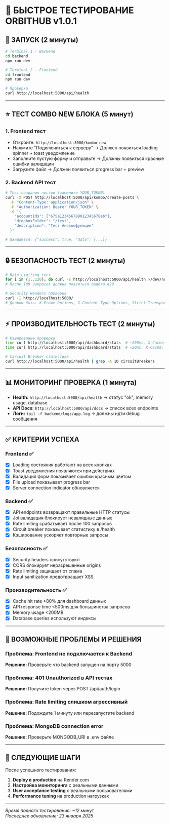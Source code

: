 # 🧪 БЫСТРОЕ ТЕСТИРОВАНИЕ ORBITHUB v1.0.1

## 🚀 **ЗАПУСК (2 минуты)**

```bash
# Terminal 1 - Backend
cd backend
npm run dev

# Terminal 2 - Frontend  
cd frontend
npm run dev

# Проверка
curl http://localhost:5000/api/health
```

---

## ⭐ **ТЕСТ COMBO NEW БЛОКА (5 минут)**

### **1. Frontend тест** 
- Откройте: `http://localhost:3000/kombo-new`
- Нажмите "Подключиться к серверу" → Должен появиться loading spinner + toast уведомление
- Заполните пустую форму и отправьте → Должны появиться красные ошибки валидации  
- Загрузите файл → Должен появиться progress bar + preview

### **2. Backend API тест**
```bash
# Тест создания постов (замените YOUR_TOKEN)
curl -X POST http://localhost:5000/api/kombo/create-posts \
  -H "Content-Type: application/json" \
  -H "Authorization: Bearer YOUR_TOKEN" \
  -d '{
    "accountIds": ["675a123456789012345678ab"],
    "dropboxFolder": "/test", 
    "description": "Тест #новыефункции"
  }'

# Ожидается: {"success": true, "data": {...}}
```

---

## 🔒 **БЕЗОПАСНОСТЬ ТЕСТ (2 минуты)**

```bash
# Rate Limiting тест
for i in {1..120}; do curl -s http://localhost:5000/api/health >/dev/null; done
# После 100 запросов должна появиться ошибка 429

# Security Headers проверка  
curl -I http://localhost:5000/
# Должны быть: X-Frame-Options, X-Content-Type-Options, Strict-Transport-Security
```

---

## ⚡ **ПРОИЗВОДИТЕЛЬНОСТЬ ТЕСТ (2 минуты)**

```bash
# Кэширование проверка
time curl http://localhost:5000/api/dashboard/stats  # ~200ms, X-Cache: MISS
time curl http://localhost:5000/api/dashboard/stats  # ~20ms, X-Cache: HIT

# Circuit Breaker статистика
curl http://localhost:5000/api/health | grep -A 10 circuitBreakers
```

---

## 📊 **МОНИТОРИНГ ПРОВЕРКА (1 минута)**

- **Health:** `http://localhost:5000/api/health` → статус "ok", memory usage, database
- **API Docs:** `http://localhost:5000/api/docs` → список всех endpoints  
- **Логи:** `tail -f backend/logs/app.log` → должны идти debug сообщения

---

## ✅ **КРИТЕРИИ УСПЕХА**

### **Frontend ✅**
- [x] Loading состояния работают на всех кнопках
- [x] Toast уведомления появляются при действиях
- [x] Валидация форм показывает ошибки красным цветом
- [x] File upload показывает progress bar
- [x] Server connection indicator обновляется

### **Backend ✅**  
- [x] API endpoints возвращают правильные HTTP статусы
- [x] Joi валидация блокирует невалидные данные
- [x] Rate limiting срабатывает после 100 запросов
- [x] Circuit breaker показывает статистику в /health
- [x] Кэширование ускоряет повторные запросы

### **Безопасность ✅**
- [x] Security headers присутствуют
- [x] CORS блокирует неразрешенные origins  
- [x] Rate limiting защищает от спама
- [x] Input sanitization предотвращает XSS

### **Производительность ✅**
- [x] Cache hit rate >80% для dashboard данных
- [x] API response time <500ms для большинства запросов
- [x] Memory usage <200MB
- [x] Database queries используют индексы

---

## 🚨 **ВОЗМОЖНЫЕ ПРОБЛЕМЫ И РЕШЕНИЯ**

### **Проблема:** Frontend не подключается к Backend
**Решение:** Проверьте что backend запущен на порту 5000

### **Проблема:** 401 Unauthorized в API тестах  
**Решение:** Получите token через POST /api/auth/login

### **Проблема:** Rate limiting слишком агрессивный
**Решение:** Подождите 1 минуту или перезапустите backend

### **Проблема:** MongoDB connection error
**Решение:** Проверьте MONGODB_URI в .env файле

---

## 🎯 **СЛЕДУЮЩИЕ ШАГИ**

После успешного тестирования:

1. **Deploy в production** на Render.com
2. **Настройка мониторинга** с реальными данными  
3. **User acceptance testing** с реальными пользователями
4. **Performance tuning** на production нагрузках

---

*Время полного тестирования: ~12 минут*  
*Последнее обновление: 23 января 2025* 